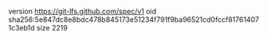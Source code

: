version https://git-lfs.github.com/spec/v1
oid sha256:5e847dc8e8bdc478b845173e51234f791f9ba96521cd0fccf817614071c3eb1d
size 2219
